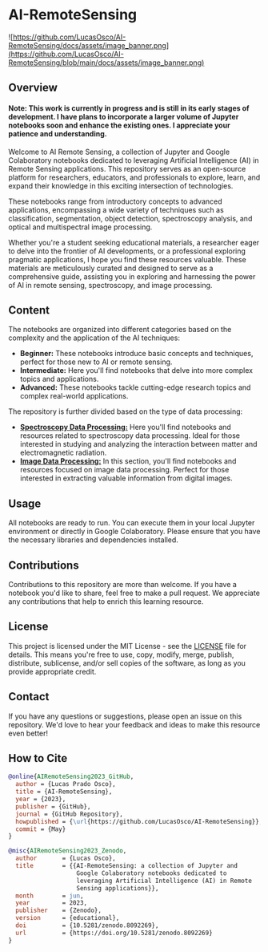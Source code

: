 # AI-RemoteSensing

![https://github.com/LucasOsco/AI-RemoteSensing/docs/assets/image_banner.png](https://github.com/LucasOsco/AI-RemoteSensing/blob/main/docs/assets/image_banner.png)

## Overview
#### Note: This work is currently in progress and is still in its early stages of development. I have plans to incorporate a larger volume of Jupyter notebooks soon and enhance the existing ones. I appreciate your patience and understanding.

Welcome to AI Remote Sensing, a collection of Jupyter and Google Colaboratory notebooks dedicated to leveraging Artificial Intelligence (AI) in Remote Sensing applications. This repository serves as an open-source platform for researchers, educators, and professionals to explore, learn, and expand their knowledge in this exciting intersection of technologies. 

These notebooks range from introductory concepts to advanced applications, encompassing a wide variety of techniques such as classification, segmentation, object detection, spectroscopy analysis, and optical and multispectral image processing.

Whether you're a student seeking educational materials, a researcher eager to delve into the frontier of AI developments, or a professional exploring pragmatic applications, I hope you find these resources valuable. These materials are meticulously curated and designed to serve as a comprehensive guide, assisting you in exploring and harnessing the power of AI in remote sensing, spectroscopy, and image processing.

## Content

The notebooks are organized into different categories based on the complexity and the application of the AI techniques:

- **Beginner:** These notebooks introduce basic concepts and techniques, perfect for those new to AI or remote sensing.
- **Intermediate:** Here you'll find notebooks that delve into more complex topics and applications.
- **Advanced:** These notebooks tackle cutting-edge research topics and complex real-world applications.

The repository is further divided based on the type of data processing:

- [**Spectroscopy Data Processing:**](./SpectroscopyDataProcessing.md) Here you'll find notebooks and resources related to spectroscopy data processing. Ideal for those interested in studying and analyzing the interaction between matter and electromagnetic radiation.
- [**Image Data Processing:**](./ImageDataProcessing.md) In this section, you'll find notebooks and resources focused on image data processing. Perfect for those interested in extracting valuable information from digital images.

## Usage

All notebooks are ready to run. You can execute them in your local Jupyter environment or directly in Google Colaboratory. Please ensure that you have the necessary libraries and dependencies installed.

## Contributions

Contributions to this repository are more than welcome. If you have a notebook you'd like to share, feel free to make a pull request. We appreciate any contributions that help to enrich this learning resource.

## License

This project is licensed under the MIT License - see the [LICENSE](LICENSE) file for details. This means you're free to use, copy, modify, merge, publish, distribute, sublicense, and/or sell copies of the software, as long as you provide appropriate credit.

## Contact

If you have any questions or suggestions, please open an issue on this repository. We'd love to hear your feedback and ideas to make this resource even better!

## How to Cite

```bibtex
@online{AIRemoteSensing2023_GitHub,
  author = {Lucas Prado Osco},
  title = {AI-RemoteSensing},
  year = {2023},
  publisher = {GitHub},
  journal = {GitHub Repository},
  howpublished = {\url{https://github.com/LucasOsco/AI-RemoteSensing}},
  commit = {May}
}
```
```bibtex
@misc{AIRemoteSensing2023_Zenodo,
  author       = {Lucas Osco},
  title        = {{AI-RemoteSensing: a collection of Jupyter and 
                   Google Colaboratory notebooks dedicated to
                   leveraging Artificial Intelligence (AI) in Remote
                   Sensing applications}},
  month        = jun,
  year         = 2023,
  publisher    = {Zenodo},
  version      = {educational},
  doi          = {10.5281/zenodo.8092269},
  url          = {https://doi.org/10.5281/zenodo.8092269}
}

